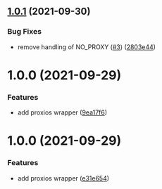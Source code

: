## [1.0.1](https://github.com/Safe-Security/praxios/compare/v1.0.0...v1.0.1) (2021-09-30)


### Bug Fixes

* remove handling of NO_PROXY ([#3](https://github.com/Safe-Security/praxios/issues/3)) ([2803e44](https://github.com/Safe-Security/praxios/commit/2803e44eb1bd2115688171f135765bfb4921f685))

# 1.0.0 (2021-09-29)


### Features

* add proxios wrapper ([9ea17f6](https://github.com/Safe-Security/praxios/commit/9ea17f6aef27555feb3645750c327bf7eb7a82a0))

# 1.0.0 (2021-09-29)


### Features

* add proxios wrapper ([e31e654](https://github.com/Safe-Security/praxios/commit/e31e65449242a2eda2c7f6e68d13d8d396ba0b69))

